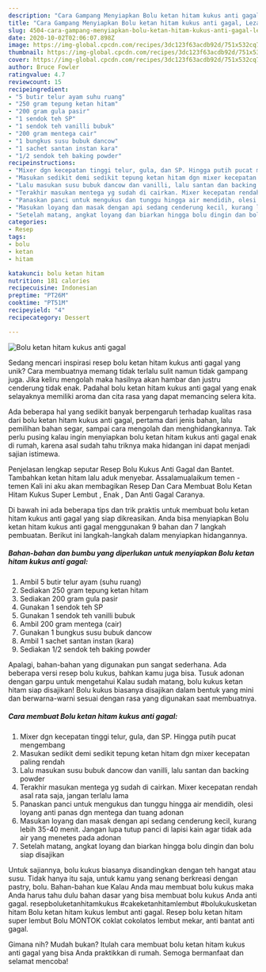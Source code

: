 ```yaml
---
description: "Cara Gampang Menyiapkan Bolu ketan hitam kukus anti gagal, Lezat"
title: "Cara Gampang Menyiapkan Bolu ketan hitam kukus anti gagal, Lezat"
slug: 4504-cara-gampang-menyiapkan-bolu-ketan-hitam-kukus-anti-gagal-lezat
date: 2020-10-02T02:06:07.898Z
image: https://img-global.cpcdn.com/recipes/3dc123f63acdb92d/751x532cq70/bolu-ketan-hitam-kukus-anti-gagal-foto-resep-utama.jpg
thumbnail: https://img-global.cpcdn.com/recipes/3dc123f63acdb92d/751x532cq70/bolu-ketan-hitam-kukus-anti-gagal-foto-resep-utama.jpg
cover: https://img-global.cpcdn.com/recipes/3dc123f63acdb92d/751x532cq70/bolu-ketan-hitam-kukus-anti-gagal-foto-resep-utama.jpg
author: Bruce Fowler
ratingvalue: 4.7
reviewcount: 15
recipeingredient:
- "5 butir telur ayam suhu ruang"
- "250 gram tepung ketan hitam"
- "200 gram gula pasir"
- "1 sendok teh SP"
- "1 sendok teh vanilli bubuk"
- "200 gram mentega cair"
- "1 bungkus susu bubuk dancow"
- "1 sachet santan instan kara"
- "1/2 sendok teh baking powder"
recipeinstructions:
- "Mixer dgn kecepatan tinggi telur, gula, dan SP. Hingga putih pucat mengembang"
- "Masukan sedikit demi sedikit tepung ketan hitam dgn mixer kecepatan paling rendah"
- "Lalu masukan susu bubuk dancow dan vanilli, lalu santan dan backing powder"
- "Terakhir masukan mentega yg sudah di cairkan. Mixer kecepatan rendah asal rata saja, jangan terlalu lama"
- "Panaskan panci untuk mengukus dan tunggu hingga air mendidih, olesi loyang anti panas dgn mentega dan tuang adonan"
- "Masukan loyang dan masak dengan api sedang cenderung kecil, kurang lebih 35-40 menit. Jangan lupa tutup panci di lapisi kain agar tidak ada air yang menetes pada adonan"
- "Setelah matang, angkat loyang dan biarkan hingga bolu dingin dan bolu siap disajikan"
categories:
- Resep
tags:
- bolu
- ketan
- hitam

katakunci: bolu ketan hitam 
nutrition: 181 calories
recipecuisine: Indonesian
preptime: "PT26M"
cooktime: "PT51M"
recipeyield: "4"
recipecategory: Dessert

---
```



![Bolu ketan hitam kukus anti gagal](https://img-global.cpcdn.com/recipes/3dc123f63acdb92d/751x532cq70/bolu-ketan-hitam-kukus-anti-gagal-foto-resep-utama.jpg)

Sedang mencari inspirasi resep bolu ketan hitam kukus anti gagal yang unik? Cara membuatnya memang tidak terlalu sulit namun tidak gampang juga. Jika keliru mengolah maka hasilnya akan hambar dan justru cenderung tidak enak. Padahal bolu ketan hitam kukus anti gagal yang enak selayaknya memiliki aroma dan cita rasa yang dapat memancing selera kita.

Ada beberapa hal yang sedikit banyak berpengaruh terhadap kualitas rasa dari bolu ketan hitam kukus anti gagal, pertama dari jenis bahan, lalu pemilihan bahan segar, sampai cara mengolah dan menghidangkannya. Tak perlu pusing kalau ingin menyiapkan bolu ketan hitam kukus anti gagal enak di rumah, karena asal sudah tahu triknya maka hidangan ini dapat menjadi sajian istimewa.

Penjelasan lengkap seputar Resep Bolu Kukus Anti Gagal dan Bantet. Tambahkan ketan hitam lalu aduk menyebar. Assalamualaikum temen - temen Kali ini aku akan membagikan Resep Dan Cara Membuat Bolu Ketan Hitam Kukus Super Lembut , Enak , Dan Anti Gagal Caranya.


Di bawah ini ada beberapa tips dan trik praktis untuk membuat bolu ketan hitam kukus anti gagal yang siap dikreasikan. Anda bisa menyiapkan Bolu ketan hitam kukus anti gagal menggunakan 9 bahan dan 7 langkah pembuatan. Berikut ini langkah-langkah dalam menyiapkan hidangannya.

<!--inarticleads1-->

##### Bahan-bahan dan bumbu yang diperlukan untuk menyiapkan Bolu ketan hitam kukus anti gagal:

1. Ambil 5 butir telur ayam (suhu ruang)
1. Sediakan 250 gram tepung ketan hitam
1. Sediakan 200 gram gula pasir
1. Gunakan 1 sendok teh SP
1. Gunakan 1 sendok teh vanilli bubuk
1. Ambil 200 gram mentega (cair)
1. Gunakan 1 bungkus susu bubuk dancow
1. Ambil 1 sachet santan instan (kara)
1. Sediakan 1/2 sendok teh baking powder


Apalagi, bahan-bahan yang digunakan pun sangat sederhana. Ada beberapa versi resep bolu kukus, bahkan kamu juga bisa. Tusuk adonan dengan garpu untuk mengetahui Kalau sudah matang, bolu kukus ketan hitam siap disajikan! Bolu kukus biasanya disajikan dalam bentuk yang mini dan berwarna-warni sesuai dengan rasa yang digunakan saat membuatnya. 

<!--inarticleads2-->

##### Cara membuat Bolu ketan hitam kukus anti gagal:

1. Mixer dgn kecepatan tinggi telur, gula, dan SP. Hingga putih pucat mengembang
1. Masukan sedikit demi sedikit tepung ketan hitam dgn mixer kecepatan paling rendah
1. Lalu masukan susu bubuk dancow dan vanilli, lalu santan dan backing powder
1. Terakhir masukan mentega yg sudah di cairkan. Mixer kecepatan rendah asal rata saja, jangan terlalu lama
1. Panaskan panci untuk mengukus dan tunggu hingga air mendidih, olesi loyang anti panas dgn mentega dan tuang adonan
1. Masukan loyang dan masak dengan api sedang cenderung kecil, kurang lebih 35-40 menit. Jangan lupa tutup panci di lapisi kain agar tidak ada air yang menetes pada adonan
1. Setelah matang, angkat loyang dan biarkan hingga bolu dingin dan bolu siap disajikan


Untuk sajiannya, bolu kukus biasanya disandingkan dengan teh hangat atau susu. Tidak hanya itu saja, untuk kamu yang senang berkreasi dengan pastry, bolu. Bahan-bahan kue Kalau Anda mau membuat bolu kukus maka Anda harus tahu dulu bahan dasar yang bisa membuat bolu kukus Anda anti gagal. resepboluketanhitamkukus #cakeketanhitamlembut #bolukukusketan hitam Bolu ketan hitam kukus lembut anti gagal. Resep bolu ketan hitam super lembut Bolu MONTOK coklat cokolatos lembut mekar, anti bantat anti gagal. 

Gimana nih? Mudah bukan? Itulah cara membuat bolu ketan hitam kukus anti gagal yang bisa Anda praktikkan di rumah. Semoga bermanfaat dan selamat mencoba!
